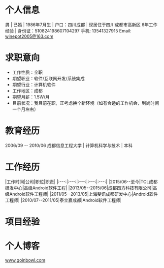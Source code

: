 
# 个人信息

男 | 已婚 | 1986年7月生 | 户口：四川成都 | 现居住于四川成都市高新区
6年工作经验 | 身份证：510824198607104297
手机: 13541327915
Email: winepot2005@163.com

# 求职意向

* 工作性质：全职
* 期望职业：软件/互联网开发/系统集成
* 期望行业：计算机软件
* 工作地区：成都
* 期望月薪：1.5W/月
* 目前状况：我目前在职，正考虑换个新环境（如有合适的工作机会，到岗时间一个月左右）

# 教育经历

2006/09 -- 2010/06  成都信息工程大学 | 计算机科学与技术 | 本科

# 工作经历

|工作时间|公司|职位|职责|
|:---:|:---:|:---:|:---:|:---:|
|2015/06--至今|TCL成都研发中心|高级Android软件工程|
|2013/05--2015/06|成都四方科技有限公司|高级Android软件工程师|
|2011/05--2013/05|上海斐讯成都研发中心|Android软件工程师|
|2010/07--2011/05|泰立嘉成都|Android软件工程师|

# 项目经验

# 个人博客
www.goinbowl.com

